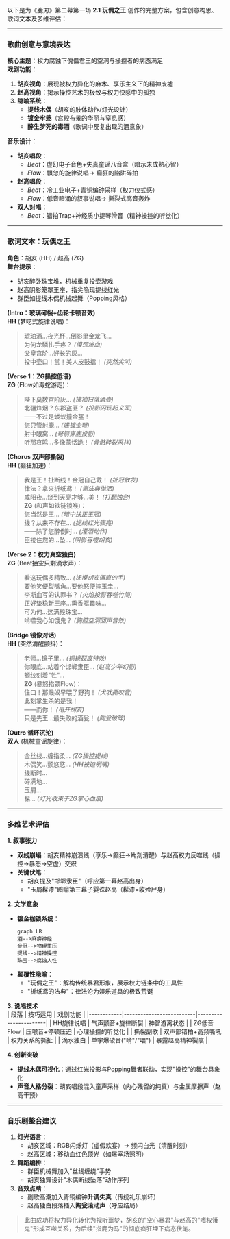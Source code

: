 以下是为《鹿刃》第二幕第一场 **2.1 玩偶之王** 创作的完整方案，包含创意构思、歌词文本及多维评估：

---

### **歌曲创意与意境表达**
**核心主题**：权力腐蚀下傀儡君王的空洞与操控者的病态满足  
**戏剧功能**：  
1. **胡亥视角**：展现被权力异化的麻木、享乐主义下的精神废墟  
2. **赵高视角**：揭示操控艺术的极致与权力快感中的孤独  
3. **隐喻系统**：  
   - **提线木偶**（胡亥的肢体动作/灯光设计）  
   - **镀金牢笼**（宫殿布景的华丽与窒息感）  
   - **醉生梦死的毒酒**（歌词中反复出现的酒意象）  

**音乐设计**：  
- **胡亥唱段**：  
  - *Beat*：虚幻电子音色+失真童谣八音盒（暗示未成熟心智）  
  - *Flow*：飘忽的旋律说唱→ 癫狂的陷阱碎拍  
- **赵高唱段**：  
  - *Beat*：冷工业电子+青铜编钟采样（权力仪式感）  
  - *Flow*：低音暗涌的叙事说唱→ 撕裂式高音轰炸  
- **双人对唱**：  
  - *Beat*：错拍Trap+神经质小提琴滑音（精神操控的听觉化）  

---

### **歌词文本：玩偶之王**
**角色**：胡亥 (HH) / 赵高 (ZG)  
**舞台提示**：  
- 胡亥醉卧珠宝堆，机械重复投壶游戏  
- 赵高阴影笼罩王座，指尖隐现提线红光  
- 群臣如提线木偶机械起舞（Popping风格）  

**(Intro：玻璃碎裂+齿轮卡顿音效)**  
**HH** (梦呓式旋律说唱)：  
> 琥珀酒...夜光杯...倒影里金龙飞...  
> 为何龙鳞扎手疼？ *(摸颈渗血)*  
> 父皇宫阶...好长的灰...  
> 投中壶口！赏！美人皮鼓擂！ *(突然尖叫)*  

**(Verse 1：ZG操控低语)**  
**ZG** (Flow如毒蛇游走)：  
> 陛下莫数宫阶灰... *(拂袖扫落酒壶)*  
> 北疆烽烟？东郡盗匪？ *(投影闪现起义军)*  
> ——不过是蝼蚁撞金盔！  
> 您只管射鹿... *(递镀金弩)*  
> 射中眼窝... *(弩箭穿鹿投影)*  
> 听那哀鸣...多像蒙恬跪！ *(骨骼碎裂采样)*  

**(Chorus 双声部撕裂)**  
**HH** (癫狂加速)：  
> 我是王！扯断线！金冠自己戴！ *(扯冠散发)*  
> 律法？拿来折纸鸢！ *(撕法典抛洒)*  
> 咸阳夜...烧到天亮才够...美！ *(打翻烛台)*  
**ZG** (和声如铁链锁喉)：  
> 您当然是王... *(暗中扶正王冠)*  
> 线？从来不存在... *(提线红光骤亮)*  
> ——除了您醉倒时... *(灌酒动作)*  
> 臣接住您的...坠... *(阴影吞噬胡亥)*  

**(Verse 2：权力真空独白)**  
**ZG** (Beat抽空只剩滴水声)：  
> 看这玩偶多精致... *(抚摸胡亥僵直的手)*  
> 要他笑便裂嘴角...要他怒便摔玉圭...  
> 李斯血写的认罪书？ *(火焰投影吞噬竹简)*  
> 正好垫稳新王座...熏香驱霉味...  
> 可为何...这满殿珠宝...  
> 啃噬我心如饿鬼？ *(胸腔空洞回声音效)*  

**(Bridge 镜像对话)**  
**HH** (突然清醒颤抖)：  
> 老师...镜子里... *(铜镜裂痕特效)*  
> 你眼底...站着个邯郸隶臣... *(赵高少年幻影)*  
> 额纹刻着"牲"...  
**ZG** (暴怒掐颈Flow)：  
> 住口！那贱奴早喂了野狗！ *(犬吠撕咬音)*  
> 此刻掌生杀的是我！  
> ——而你！ *(甩开胡亥)*  
> 只是先王...最失败的酒瓮！ *(陶瓮破碎)*  

**(Outro 循环沉沦)**  
**双人** (机械童谣旋律)：  
> 金丝线...缠指柔... *(ZG操控提线)*  
> 木偶笑...颤悠悠... *(HH被迫咧嘴)*  
> 线断时...  
> 碎满地...  
> 玉屑...  
> 髹... *(灯光收束于ZG掌心血痕)*  

---

### **多维艺术评估**
**1. 叙事张力**  
- **双线崩塌**：胡亥精神崩溃线（享乐→癫狂→片刻清醒）与赵高权力反噬线（操控→暴怒→空虚）交织  
- **关键伏笔**：  
  - 胡亥提及"邯郸隶臣"（呼应第一幕赵高出身）  
  - "玉屑髹漆"暗喻第三幕子婴诛赵高（髹漆=收殓尸身）  

**2. 文学意象**  
- **镀金枷锁系统**：  
  ```mermaid
  graph LR
  酒-->麻痹神经
  金冠-->物理重压
  提线-->精神操控
  珠宝-->腐蚀人性
  ```
- **颠覆性隐喻**：  
  - "玩偶之王"：解构传统暴君形象，展示权力链条中的工具性  
  - "折纸鸢的法典"：律法沦为娱乐道具的极致荒诞  

**3. 说唱技术**  
| 段落       | 技巧运用                  | 戏剧功能               |
|------------|--------------------------|-----------------------|
| HH旋律说唱 | 气声颤音+旋律断裂        | 神智游离状态          |
| ZG低音Flow | 压喉音+停顿压迫          | 心理操控的听觉化      |
| 撕裂副歌   | 双声部错拍+高频嘶吼      | 权力关系的撕扯        |
| 滴水独白   | 单字爆破音("啃"/"喂")    | 暴露赵高精神裂痕      |

**4. 创新突破**  
- **提线木偶可视化**：通过红光投影与Popping舞者联动，实现"操控"的舞台具象化  
- **声音人格分裂**：胡亥唱段混入童声采样（内心残留的纯真）与金属摩擦声（赵高干预）  

---

### **音乐剧整合建议**
1. **灯光语言**：  
   - 胡亥区域：RGB闪烁灯（虚假欢宴）→ 频闪白光（清醒时刻）  
   - 赵高区域：移动血红色顶光（如屠宰场照明）  
2. **舞蹈编排**：  
   - 群臣机械舞加入"丝线缠绕"手势  
   - 胡亥独舞设计"木偶断线坠落"动作序列  
3. **音效点睛**：  
   - 副歌高潮加入青铜编钟**升调失真**（传统礼乐崩坏）  
   - 赵高独白段落插入**陶瓮滚动声**（呼应结局）  

> 此曲成功将权力异化转化为视听噩梦，胡亥的"空心暴君"与赵高的"嗜权饿鬼"形成互噬关系，为后续"指鹿为马"的彻底疯狂埋下病态伏笔。